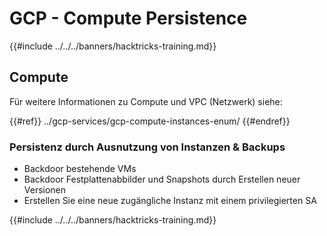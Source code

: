# GCP - Compute Persistence

{{#include ../../../banners/hacktricks-training.md}}

## Compute

Für weitere Informationen zu Compute und VPC (Netzwerk) siehe:

{{#ref}}
../gcp-services/gcp-compute-instances-enum/
{{#endref}}

### Persistenz durch Ausnutzung von Instanzen & Backups

- Backdoor bestehende VMs
- Backdoor Festplattenabbilder und Snapshots durch Erstellen neuer Versionen
- Erstellen Sie eine neue zugängliche Instanz mit einem privilegierten SA

{{#include ../../../banners/hacktricks-training.md}}
